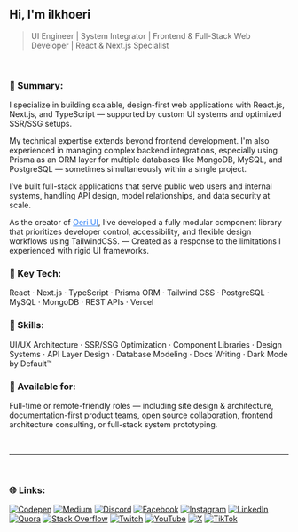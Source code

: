 ## Hi, I'm ilkhoeri
> UI Engineer | System Integrator | Frontend & Full-Stack Web Developer | React & Next.js Specialist

<br/>

### 💫 Summary:

I specialize in building scalable, design-first web applications with React.js, Next.js, and TypeScript — supported by custom UI systems and optimized SSR/SSG setups.

My technical expertise extends beyond frontend development. I'm also experienced in managing complex backend integrations, especially using Prisma as an ORM layer for multiple databases like MongoDB, MySQL, and PostgreSQL — sometimes simultaneously within a single project.

I’ve built full-stack applications that serve public web users and internal systems, handling API design, model relationships, and data security at scale.

As the creator of <a href="https://oeri.vercel.app/" target="_blank" rel="noopener noreferrer nofollow" style="color: #2f81f7;">Oeri UI</a>, I’ve developed a fully modular component library that prioritizes developer control, accessibility, and flexible design workflows using TailwindCSS.  — Created as a response to the limitations I experienced with rigid UI frameworks.


### 🧠 Key Tech:
React · Next.js · TypeScript · Prisma ORM · Tailwind CSS · PostgreSQL · MySQL · MongoDB · REST APIs · Vercel

### 🎯 Skills:
UI/UX Architecture · SSR/SSG Optimization · Component Libraries · Design Systems · API Layer Design · Database Modeling · Docs Writing · Dark Mode by Default™

### 📄 Available for:
Full-time or remote-friendly roles — including site design & architecture, documentation-first product teams, open source collaboration, frontend architecture consulting, or full-stack system prototyping.

<br/>

---

<br/>

### 🌐 Links:
[![Codepen](https://img.shields.io/badge/-12100E?logo=codepen&logoColor=white)](https://codepen.io/ilkhoeri) [![Medium](https://img.shields.io/badge/-12100E?logo=medium&logoColor=white)](https://ilkhoeri.medium.com) [![Discord](https://img.shields.io/badge/-%237289DA.svg?logo=discord&logoColor=white)](https://discord.gg/Xct5BBPDZ9) [![Facebook](https://img.shields.io/badge/-%231877F2.svg?logo=Facebook&logoColor=white)](https://facebook.com/ilkhoeri
) [![Instagram](https://img.shields.io/badge/-%23E4405F.svg?logo=Instagram&logoColor=white)](https://instagram.com/ilkhoeri) [![LinkedIn](https://img.shields.io/badge/linkedin-%230077B5.svg?logo=linkedin&logoColor=white)](https://linkedin.com/in/ilkhoeri) [![Quora](https://img.shields.io/badge/-%23B92B27.svg?logo=Quora&logoColor=white)](https://quora.com/profile/Il-8-1) [![Stack Overflow](https://img.shields.io/badge/-FE7A16?logo=stack-overflow&logoColor=white)](https://stackoverflow.com/users/21085280/ilkhoeri) [![Twitch](https://img.shields.io/badge/-%239146FF.svg?logo=Twitch&logoColor=white)](https://twitch.tv/ilkhoeri) [![YouTube](https://img.shields.io/badge/-%23FF0000.svg?logo=YouTube&logoColor=white)](https://www.youtube.com/@il6336) [![X](https://img.shields.io/badge/-12100E.svg?logo=X&logoColor=white)](https://x.com/ilkhoeri) [![TikTok](https://img.shields.io/badge/-12100E.svg?logo=TikTok&logoColor=white)](
https://tiktok.com/@ilkhoeri) 



